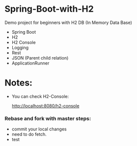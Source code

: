 # Spring-Boot-with-H2
Demo project for beginners with H2 DB (In Memory Data Base)

* Spring Boot
* H2 
* H2 Console
* Logging
* Rest
* JSON (Parent child relation)
* ApplicationRunner

# Notes:

* You can check H2-Console:
    
    [http://localhost:8080/h2-console](http://localhost:8080/h2-console)
    
    
### Rebase and fork with master steps:
* commit your local changes
* need to do fetch.
* test


    
